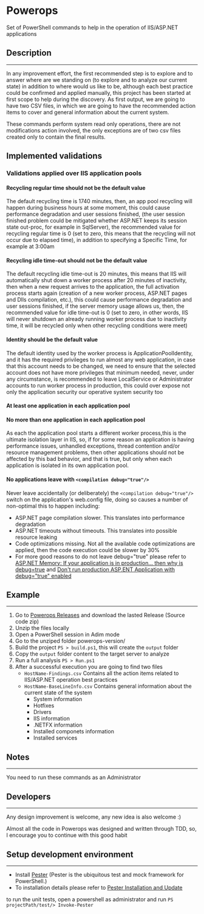 # Powerops
Set of PowerShell commands to help in the operation of IIS/ASP.NET applications

## Description
-------
In any improvement effort, the first recommended step is to explore and to answer where are we standing on (to explore and to analyze our current state) in addition to where would us like to be, although each best practice could be confirmed and applied manually, this project has been started at first scope to help during the discovery. As first output, we are going to have two CSV files, in which we are going to have the recommended action items to cover and general information about the current system. 

These commands perform system read only operations, there are not modifications action involved, the only exceptions are of two csv files created only to contain the final results.

## Implemented validations

### Validations applied over IIS application pools
#### Recycling regular time should not be the default value
The default recycling time is 1740 minutes, then, an app pool recycling will happen during business hours at some moment, this could cause performance degradation and user sessions finished, (the user session finished problem could be mitigated whether ASP.NET keeps its session state out-proc, for example in SqlServer), the recommended value for recycling regular time is 0 (set to zero, this means that the recycling will not occur due to elapsed time), in addition to specifying a Specific Time, for example at 3:00am

#### Recycling idle time-out should not be the default value 
The default recycling idle time-out is 20 minutes, this means that IIS will automatically shut down a worker process after 20 minutes of inactivity, then when a new request arrives to the application, the full activation process starts again (creation of a new worker process, ASP.NET pages and Dlls compilation, etc.), this could cause performance degradation and user sessions finished, if the server memory usage allows us, then, the recommended value for idle time-out is 0 (set to zero, in other words, IIS will never shutdown an already running worker process due to inactivity time, it will be recycled only when other recycling conditions were meet)

#### Identity should be the default value
The default identity used by the worker process is ApplicationPoolIdentity, and it has the required privileges to run almost any web application, in case that this account needs to be changed, we need to ensure that the selected account does not have more privileges that minimum needed, never, under any circumstance, is recommended to leave LocalService or Administrator accounts to run worker process in production, this could over expose not only the application security our operative system security too

#### At least one application in each application pool
#### No more than one application in each application pool
As each the application pool starts a different worker process,this is the ultimate isolation layer in IIS, so, if for some reason an application is having performance issues, unhandled exceptions, thread contention and/or resource management problems, then other applications should not be affected by this bad behavior, and that is true, but only when each application is isolated in its own application pool.

#### No applications leave with `<compilation debug="true"/>`
Never leave accidentally (or deliberately) the `<compilation debug="true"/>` switch on the application's web.config file, doing so causes a number of non-optimal this to happen including:
* ASP.NET page compilation slower. This translates into performance degradation
* ASP.NET timeouts without timeouts. This translates into possible resource leaking
* Code optimizations missing. Not all the available code optimizations are applied, then the code execution could be slower by 30%
* For more good reasons to do not leave debug="true" please refer to [ASP.NET Memory: If your application is in production… then why is debug=true](https://blogs.msdn.microsoft.com/tess/2006/04/12/asp-net-memory-if-your-application-is-in-production-then-why-is-debugtrue/) and [Don't run production ASP.ENT Application with debug="true" enabled](https://weblogs.asp.net/scottgu/442448)

## Example
-------
1. Go to [Powerops Releases](https://github.com/gioRodriguez/powerops/releases) and download the lasted Release (Source code zip)
2. Unzip the files locally
3. Open a PowerShell session in Adim mode
4. Go to the unziped folder powerops-version/
5. Build the project `PS > build.ps1`, this will create the `output` folder
6. Copy the `output` folder content to the target server to analyze
7. Run a full analysis `PS > Run.ps1`
8. After a successful execution you are going to find two files
    * `HostName-Findings.csv` Contains all the action items related to IIS/ASP.NET operation best practices
    * `HostName-BaseLineInfo.csv` Contains general information about the current state of the system
        * System information
        * Hotfixes
        * Drivers
        * IIS information
        * .NETFX information
        * Installed componets information
        * Installed services

## Notes
-------
You need to run these commands as an Administrator

## Developers
-------
Any design improvement is welcome, any new idea is also welcome :)

Almost all the code in Powerops was designed and written through TDD, so, I encourage you to continue with this good habit

## Setup development environment
-------

* Install [Pester](https://github.com/pester/Pester) (Pester is the ubiquitous test and mock framework for PowerShell.)
* To installation details please refer to [Pester Installation and Update](https://github.com/pester/Pester/wiki/Installation-and-Update)

to run the unit tests, open a powershell as administrator and run `PS projectPath/test/> Invoke-Pester`